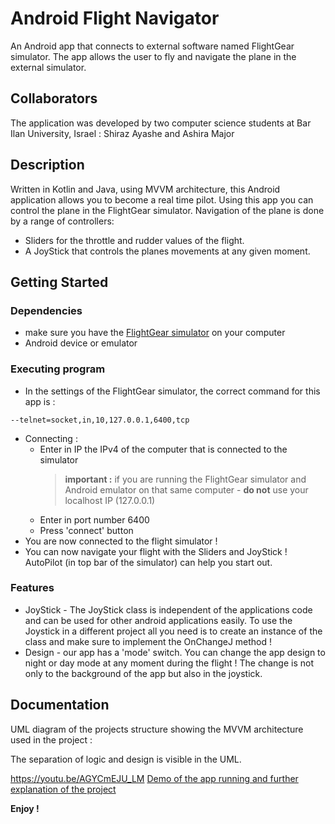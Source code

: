 # Android Flight Navigator

An Android app that connects to external software named FlightGear simulator.
The app allows the user to fly and navigate the plane in the external simulator.

## Collaborators

The application was developed by two computer science students at Bar Ilan University, Israel : Shiraz Ayashe and Ashira Major


## Description

Written in Kotlin and Java, using MVVM architecture, this Android application allows you to become a real time pilot.
Using this app you can control the plane in the FlightGear simulator.
Navigation of the plane is done by a range of controllers:
* Sliders for the throttle and rudder values of the flight.
* A JoyStick that controls the planes movements at any given moment.


## Getting Started

### Dependencies

* make sure you have the [FlightGear simulator](https://www.flightgear.org/) on your computer
* Android device or emulator


### Executing program

* In the settings of the FlightGear simulator, the correct command for this app is :
```
--telnet=socket,in,10,127.0.0.1,6400,tcp
```
* Connecting :
  * Enter in IP the IPv4 of the computer that is connected to the simulator
     > **important :** if you are running the FlightGear simulator and Android emulator on that same computer - **do not** use your localhost IP (127.0.0.1)
  * Enter in port number 6400
  * Press 'connect' button
* You are now connected to the flight simulator !
* You can now navigate your flight with the Sliders and JoyStick ! AutoPilot (in top bar of the simulator) can help you start out.

### Features
* JoyStick - The JoyStick class is independent of the applications code and can be used for other android applications easily.
  To use the Joystick in a different project all you need is to create an instance of the class and make sure to implement the OnChangeJ method !
* Design - our app has a 'mode' switch. You can change the app design to night or day mode at any moment during the flight ! The change is not only to the background of the app but also in the joystick.

## Documentation

UML diagram of the projects structure showing the MVVM architecture used in the project :

The separation of logic and design is visible in the UML.

https://youtu.be/AGYCmEJU_LM
[Demo of the app running and further explanation of the project]()

**Enjoy !**

